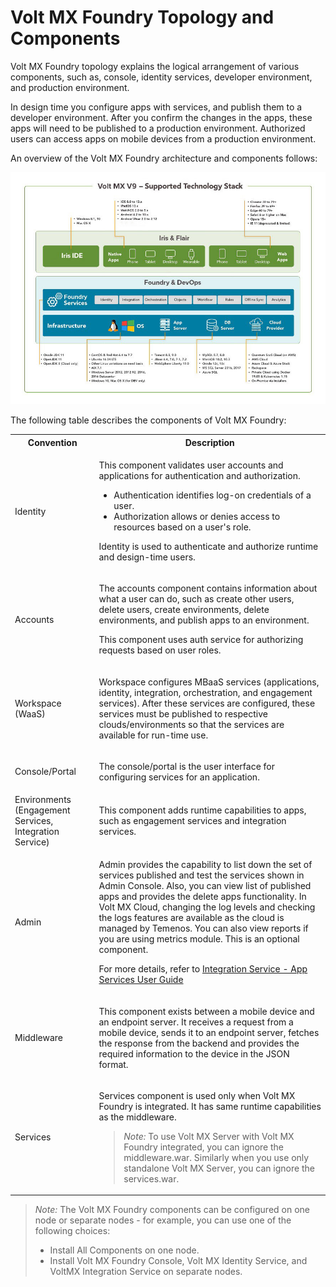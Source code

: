                              

Volt MX  Foundry Topology and Components
======================================

Volt MX  Foundry topology explains the logical arrangement of various components, such as, console, identity services, developer environment, and production environment.

In design time you configure apps with services, and publish them to a developer environment. After you confirm the changes in the apps, these apps will need to be published to a production environment. Authorized users can access apps on mobile devices from a production environment.

An overview of the Volt MX Foundry architecture and components follows:

![](Resources/Images/VoltMX_V9___Supported_Technology_Stack.jpg)

The following table describes the components of Volt MX Foundry:
  
<table>
<tr>
<th>Convention</th>
<th>Description</th>
</tr>
<tr>
<td>Identity</td>
<td>
<p></p>
<p>This component validates user accounts and applications for authentication and authorization.</p>
<ul>
<li>Authentication identifies log-on credentials of a user.</li>
<li>Authorization allows or denies access to resources based on a user's role.</li>
</ul>
<p>Identity is used to authenticate and authorize runtime and design-time users.</p>
<p></p>
</td>
</tr>
<tr>
<td>Accounts</td>
<td>
<p></p>
<p>	The accounts component contains information about what a user can do, such as create other users, delete users, create environments, delete environments, and publish apps to an environment.</p>
<p>This component uses auth service for authorizing requests based on user roles.</p>
<p></p>
</td>
</tr>
<tr>
<td>Workspace (WaaS)</td>
<td>
<p></p>
<p>	Workspace configures MBaaS services (applications, identity, integration, orchestration, and engagement services). After these services are configured, these services must be published to respective clouds/environments so that the services are available for run-time use.</p>
<p></p>
</td>
</tr>
<tr>
<td>Console/Portal</td>
<td>
<p></p>
<p>The console/portal is the user interface for configuring services for an application.</p>
<p></p>
</td>
</tr>
<tr>
<td>Environments (Engagement Services, Integration Service)</td>
<td>
<p></p>
<p>This component adds runtime capabilities to apps, such as engagement services and integration services.</p>
<p></p>
</td>
</tr>
<tr>
<td>Admin</td>
<td>
<p></p>
<p>	Admin provides the capability to list down the set of services published and test the services shown in Admin Console. Also, you can view list of published apps and provides the delete apps functionality. In Volt MX Cloud, changing the log levels and checking the logs features are available as the cloud is managed by Temenos. You can also view reports if you are using metrics module. This is an optional component.</p>
<p>For more details, refer to <a href="https://opensource.hcltechsw.com/volt-mx-docs/docs/documentation/Foundry/vmf_integrationservice_admin_console_userguide/Content/App_Services_User_Guide.html">Integration Service - App Services User Guide</a></p>
<p></p>
</td>
</tr>
<tr>
<td>Middleware</td>
<td>
<p></p>
<p>This component exists between a mobile device and an endpoint server. It receives a request from a mobile device, sends it to an endpoint server, fetches the response from the backend and provides the required information to the device in the JSON format.</p>
<p></p>
</td>
</tr>
<tr>
<td>Services</td>
<td>
<p></p>
<p>Services component is used only when Volt MX Foundry is integrated. It has same runtime capabilities as the middleware.</p>
<p><blockquote><em>Note:</em>  To use Volt MX Server with Volt MX Foundry integrated, you can ignore the middleware.war. Similarly when you use only standalone Volt MX Server, you can ignore the services.war.</blockquote></p>
<p></p>
</td>
</tr>
</table>

<blockquote>
<em>Note:</em> The Volt MX Foundry components can be configured on one node or separate nodes - for example, you can use one of the following choices:
<ul>
<li>Install All Components on one node.</li>
<li>Install Volt MX Foundry Console, Volt MX Identity Service, and  VoltMX Integration Service on separate nodes.</li>
</ul>
</blockquote>
